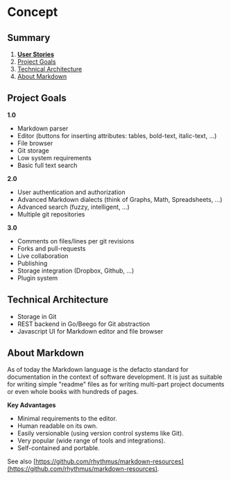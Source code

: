 # Concept

## Summary

1. **[User Stories](USER_STORIES.md)**
2. [Project Goals](#project-goals)
3. [Technical Architecture](#technical-architecture)
4. [About Markdown](#about-markdown)

## Project Goals

**1.0**

* Markdown parser
* Editor (buttons for inserting attributes: tables, bold-text, italic-text, ...)
* File browser
* Git storage
* Low system requirements
* Basic full text search

**2.0**

* User authentication and authorization
* Advanced Markdown dialects (think of Graphs, Math, Spreadsheets, ...)
* Advanced search (fuzzy, intelligent, ...)
* Multiple git repositories

**3.0**

* Comments on files/lines per git revisions
* Forks and pull-requests
* Live collaboration
* Publishing
* Storage integration (Dropbox, Github, ...)
* Plugin system

## Technical Architecture

* Storage in Git
* REST backend in Go/Beego for Git abstraction
* Javascript UI for Markdown editor and file browser

## About Markdown

As of today the Markdown language is the defacto standard for documentation in the context of software development. It is just as suitable for writing simple "readme" files as for writing multi-part project documents or even whole books with hundreds of pages.

**Key Advantages**

* Minimal requirements to the editor.
* Human readable on its own.
* Easily versionable (using version control systems like Git).
* Very popular (wide range of tools and integrations).
* Self-contained and portable.

See also [https://github.com/rhythmus/markdown-resources](https://github.com/rhythmus/markdown-resources).
